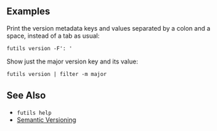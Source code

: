## Examples

Print the version metadata keys and values separated by a colon and a space,
instead of a tab as usual:

```
futils version -F': '
```

Show just the major version key and its value:

```
futils version | filter -m major
```

## See Also

* `futils help`
* [Semantic Versioning](https://semver.org/)
